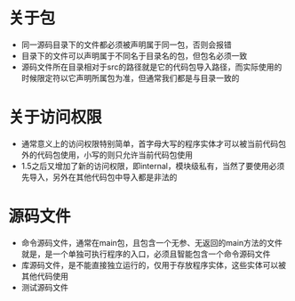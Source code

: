 # 关于包
- 同一源码目录下的文件都必须被声明属于同一包，否则会报错
- 目录下的文件可以声明属于不同名于目录名的包，但包名必须一致
- 源码文件所在目录相对于src的路径就是它的代码包导入路径，而实际使用的时候限定符以它声明所属包为准，但通常我们都是与目录一致的

# 关于访问权限
- 通常意义上的访问权限特别简单，首字母大写的程序实体才可以被当前代码包外的代码包使用，小写的则只允许当前代码包使用
- 1.5之后又增加了新的访问权限，即internal，模块级私有，当然了要使用必须先导入，另外在其他代码包中导入都是非法的

# 源码文件
- 命令源码文件，通常在main包，且包含一个无参、无返回的main方法的文件就是，是一个单独可执行程序的入口，必须且智能包含一个命令源码文件
- 库源码文件，是不能直接独立运行的，仅用于存放程序实体，这些实体可以被其他代码使用
- 测试源码文件

